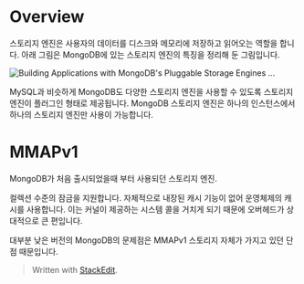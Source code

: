 # Overview

스토리지 엔진은 사용자의 데이터를 디스크와 메모리에 저장하고 읽어오는 역할을 합니다. 아래 그림은 MongoDB에 있는 스토리지 엔진의 특징을 정리해 둔 그림입니다.

![Building Applications with MongoDB's Pluggable Storage Engines ...](https://webassets.mongodb.com/_com_assets/cms/StorageEngineArchIMG2-ju0tb22fup.png)

MySQL과 비슷하게 MongoDB도 다양한 스토리지 엔진을 사용할 수 있도록 스토리지 엔진이 플러그인 형태로 제공됩니다. MongoDB 스토리지 엔진은 하나의 인스턴스에서 하나의 스토리지 엔진만 사용이 가능합니다.

# MMAPv1

MongoDB가 처음 출시되었을때 부터 사용되던 스토리지 엔진.

컬렉션 수준의 잠금을 지원합니다.
자체적으로 내장된 캐시 기능이 없어 운영체제의 캐시를 사용합니다. 이는 커널이 제공하는 시스템 콜을 거치게 되기 때문에 오버헤드가 상대적으로 큰 편입니다.

대부분 낮은 버전의 MongoDB의 문제점은 MMAPv1 스토리지 자체가 가지고 있던 단점 때문입니다.

> Written with [StackEdit](https://stackedit.io/).
<!--stackedit_data:
eyJoaXN0b3J5IjpbOTEyMjUzNjY1LC0xMzc0NTE2OTg3XX0=
-->